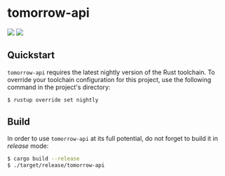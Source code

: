# tomorrow-api

[![](https://api.travis-ci.org/tomorrow-paper/tomorrow-api.svg?branch=master)](https://travis-ci.org/tomorrow-paper/tomorrow-api)
[![](http://www.wtfpl.net/wp-content/uploads/2012/12/wtfpl-badge-2.png)](http://www.wtfpl.net/)

## Quickstart 

`tomorrow-api` requires the latest nightly version of the Rust toolchain.
To override your toolchain configuration for this project, use the following command in the project's directory:

```sh
$ rustup override set nightly
```

## Build

In order to use `tomorrow-api` at its full potential, do not forget to build it in *release* mode:

```sh
$ cargo build --release
$ ./target/release/tomorrow-api
```